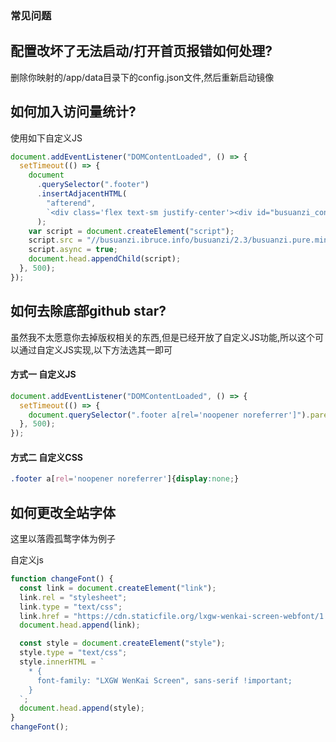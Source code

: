### 常见问题

## 配置改坏了无法启动/打开首页报错如何处理?

删除你映射的/app/data目录下的config.json文件,然后重新启动镜像

## 如何加入访问量统计?

使用如下自定义JS

```js
document.addEventListener("DOMContentLoaded", () => {
  setTimeout(() => {
    document
      .querySelector(".footer")
      .insertAdjacentHTML(
        "afterend",
        `<div class='flex text-sm justify-center'><div id="busuanzi_container_site_pv">本站总访问量<span id="busuanzi_value_site_pv"></span>次</div></div>`
      );
    var script = document.createElement("script");
    script.src = "//busuanzi.ibruce.info/busuanzi/2.3/busuanzi.pure.mini.js";
    script.async = true;
    document.head.appendChild(script);
  }, 500);
});
```


## 如何去除底部github star?

虽然我不太愿意你去掉版权相关的东西,但是已经开放了自定义JS功能,所以这个可以通过自定义JS实现,以下方法选其一即可

#### 方式一 自定义JS

```js
document.addEventListener("DOMContentLoaded", () => {
  setTimeout(() => {
    document.querySelector(".footer a[rel='noopener noreferrer']").parentNode.remove()
  }, 500);
});
```

#### 方式二 自定义CSS

```css
.footer a[rel='noopener noreferrer']{display:none;}
```



## 如何更改全站字体

这里以落霞孤鹜字体为例子

自定义js

```js
function changeFont() {
  const link = document.createElement("link");
  link.rel = "stylesheet";
  link.type = "text/css";
  link.href = "https://cdn.staticfile.org/lxgw-wenkai-screen-webfont/1.6.0/lxgwwenkaiscreen.css";
  document.head.append(link);

  const style = document.createElement("style");
  style.type = "text/css";
  style.innerHTML = `
    * {
      font-family: "LXGW WenKai Screen", sans-serif !important;
    }
  `;
  document.head.append(style);
}
changeFont();
```
